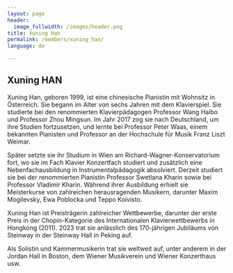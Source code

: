 ```yaml
---
layout: page
header:
  image_fullwidth: /images/header.png
title: Xuning Han
permalink: /members/xuning_han/
language: de

---
```


## Xuning HAN 

Xuning Han, geboren 1999, ist eine chinesische Pianistin mit Wohnsitz in Österreich. Sie begann im Alter von sechs Jahren mit dem Klavierspiel. Sie studierte bei den renommierten Klavierpädagogen Professor Wang Haibo und Professor Zhou Mingsun. Im Jahr 2017 zog sie nach Deutschland, um ihre Studien fortzusetzen, und lernte bei Professor Peter Waas, einem bekannten Pianisten und Professor an der Hochschule für Musik Franz Liszt Weimar. 

Später setzte sie ihr Studium in Wien am Richard-Wagner-Konservatorium fort, wo sie im Fach Klavier Konzertfach studiert und zusätzlich eine Nebenfachausbildung in Instrumentalpädagogik absolviert. Derzeit studiert sie bei der renommierten Pianistin Professor Swetlana Kharin sowie bei Professor Vladimir Kharin. Während ihrer Ausbildung erhielt sie Meisterkurse von zahlreichen herausragenden Musikern, darunter Maxim Mogilevsky, Ewa Poblocka und Teppo Koivisto. 

Xuning Han ist Preisträgerin zahlreicher Wettbewerbe, darunter der erste Preis in der Chopin-Kategorie des Internationalen Klavierwettbewerbs in Hongkong (2011). 
2023 trat sie anlässlich des 170-jährigen Jubiläums von Steinway in der Steinway Hall in Peking auf. 

Als Solistin und Kammermusikerin trat sie weltweit auf, unter anderem in der Jordan Hall in Boston, dem Wiener Musikverein und Wiener Konzerthaus usw.
